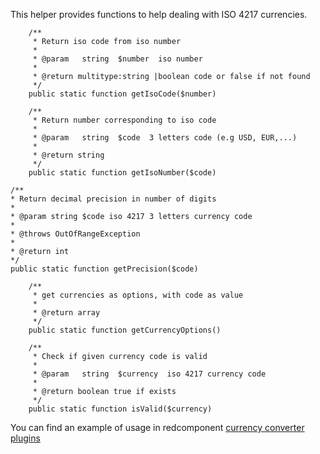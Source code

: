 This helper provides functions to help dealing with ISO 4217 currencies.

```
	/**
	 * Return iso code from iso number
	 *
	 * @param   string  $number  iso number
	 *
	 * @return multitype:string |boolean code or false if not found
	 */
	public static function getIsoCode($number)
```
```
	/**
	 * Return number corresponding to iso code
	 *
	 * @param   string  $code  3 letters code (e.g USD, EUR,...)
	 *
	 * @return string
	 */
	public static function getIsoNumber($code)
```
```
/**
* Return decimal precision in number of digits
*
* @param string $code iso 4217 3 letters currency code
*
* @throws OutOfRangeException
*
* @return int
*/
public static function getPrecision($code)
```
```
	/**
	 * get currencies as options, with code as value
	 *
	 * @return array
	 */
	public static function getCurrencyOptions()
```
```
	/**
	 * Check if given currency code is valid
	 *
	 * @param   string  $currency  iso 4217 currency code
	 *
	 * @return boolean true if exists
	 */
	public static function isValid($currency)
```

You can find an example of usage in redcomponent [currency converter plugins](https://github.com/redCOMPONENT-COM/CurrencyConverters/blob/master/plugins/openexchangerates/openexchangerates.php)